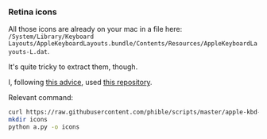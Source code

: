 ### Retina icons

All those icons are already on your mac in a file here: `/System/Library/Keyboard Layouts/AppleKeyboardLayouts.bundle/Contents/Resources/AppleKeyboardLayouts-L.dat`.

It's quite tricky to extract them, though.

I, following [this advice](http://apple.stackexchange.com/questions/147820/how-to-extract-keyboard-layout-icon/147853#147853), used [this repository](https://github.com/phible/scripts).

Relevant command:

```bash
curl https://raw.githubusercontent.com/phible/scripts/master/apple-kbd-dat-icon-extract.py -o a.py
mkdir icons
python a.py -o icons
```